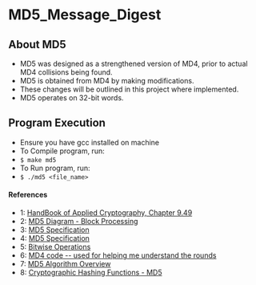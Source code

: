 # MD5_Message_Digest

## About MD5
* MD5 was designed as a strengthened version of MD4, prior to actual MD4 collisions being found.
* MD5 is obtained from MD4 by making modifications.
* These changes will be outlined in this project where implemented.
* MD5 operates on 32-bit words.

## Program Execution
* Ensure you have gcc installed on machine
* To Compile program, run: 
* `$ make md5`
* To Run program, run:
* `$ ./md5 <file_name>`

#### References
* 1: [HandBook of Applied Cryptography, Chapter 9.49](http://cacr.uwaterloo.ca/hac/about/chap9.pdf)
* 2: [MD5 Diagram - Block Processing](https://www.iusmentis.com/technology/hashfunctions/md5/)
* 3: [MD5 Specification](http://practicalcryptography.com/hashes/md5-hash/)
* 4: [MD5 Specification](https://www.ietf.org/rfc/rfc1321.txt)
* 5: [Bitwise Operations](https://www.geeksforgeeks.org/bitwise-operators-in-c-cpp/)
* 6: [MD4 code -- used for helping me understand the rounds](https://code.woboq.org/linux/linux/crypto/md4.c.html)
* 7: [MD5 Algorithm Overview](http://www.herongyang.com/Cryptography/MD5-Message-Digest-Algorithm-Overview.html)
* 8: [Cryptographic Hashing Functions - MD5](https://cs.indstate.edu/~fsagar/doc/paper.pdf)
